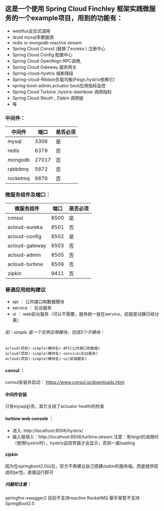 ## 这是一个使用 Spring Cloud Finchley 框架实践微服务的一个example项目，用到的功能有：
- webflux反应式调用
- druid mysql多数据源
- redis or mongodb reactive stream
- Spring Cloud Consul (替换了eureka ) 注册中心
- Spring Cloud Config 配置中心
- Spring Cloud Openfeign RPC调用,
- Spring Cloud Gateway 服务网关
- Spring-cloud-hystrix 熔断降级
- Spring-cloud-Ribbon负载均衡(Feign,hystrix依赖它)
- spring-boot-admin,actuator boot应用指标监控
- Spring Cloud Turbine ,hystrix-dashboar 调用指标
- Spring Cloud Sleuth , Zipkin 调用链
- 等

### 中间件：
中间件 | 端口 | 是否必须
---- | --- | ---
mysql   |    3306   | 是
redis   |    6379   | 否
mongodb |        27017 | 否
rabbitmq |        5672 | 否
rocketmq |        9876 | 否

### 微服务组件及端口：
微服务组件 | 端口 | 是否必须
---- | --- | ---
consul |          8500 | 是
acloud-eureka  |  8501 | 否
acloud-config  |  8502 | 是
acloud-gateway |  8503 | 否
acloud-admin   |  8505 | 否
acloud-turbine |  8506 | 否
zipkin |          9411 | 否

### 普通应用结构建议
- api ：  公共接口和数据模块
- service ：  后台服务
- ui    ： web前台服务（可以不需要，服务统一放在service，前提是动静已经分离）
###### 如：simple 是一个实例应用模块，包括3个子模块：
    acloud(项目)-simple(模块名)-API(公共接口和数据)
    acloud(项目)-simple(模块名)-service(后台服务)
    acloud(项目)-simple(模块名)-ui(前端服务)

#### consul ：
consul安装并启动：
https://www.consul.io/downloads.html

#### 中间件安装
只有mysql必须，其它关闭了actuator health的检查

#### turbine web console ：
- 进入: http://localhost:8506/hystrix/
- 输入框填入：http://localhost:8506/turbine.stream
注意：有feign的调用时（使用hystrix时），hystrix监控界面才会显示，否则一直loading

#### zipkin
因为在springboot2.0以后，官方不再建议自己搭建zipkin的服务端，而是提供现成的jar包，直接运行即可

##### 问题和注意：
springfox-swagger2  目前不支持reactive
RocketMQ  脚手架暂不支持SpringBoot2.0